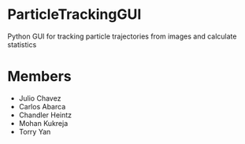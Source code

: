 # ParticleTrackingGUI
Python GUI for tracking particle trajectories from images and calculate statistics

# Members
- Julio Chavez
- Carlos Abarca
- Chandler Heintz
- Mohan Kukreja
- Torry Yan